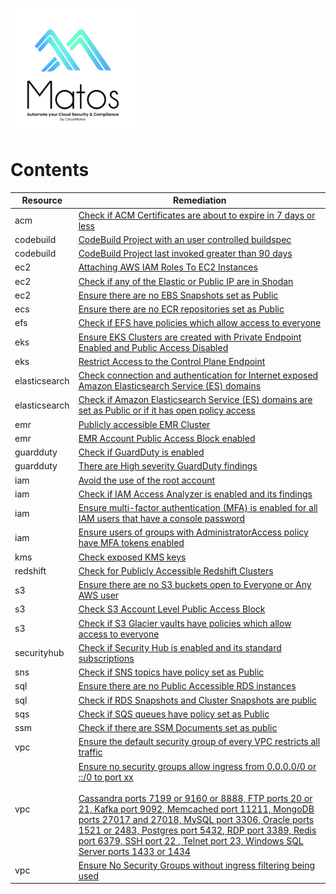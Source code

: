 [<img src="https://github.com/cloudmatos/matos/blob/master/images/matos-logo.png" width="200" height="200">](https://www.cloudmatos.com/)

# Contents

Resource|Remediation
-|-
acm|[Check if ACM Certificates are about to expire in 7 days or less](acm/check-acm-certificate-expiration) 
codebuild|[CodeBuild Project with an user controlled buildspec](codebuild/codebuild-buildspec-validate)
codebuild|[CodeBuild Project last invoked greater than 90 days](codebuild/codebuild-invoke-limit)
ec2|[Attaching AWS IAM Roles To EC2 Instances](ec2/attach_iam_roles_ec2_instances)
ec2|[Check if any of the Elastic or Public IP are in Shodan](ec2/check-ips-are-in-shodan)
ec2|[Ensure there are no EBS Snapshots set as Public](ec2/ebs_snapshot_public_access_disable)
ecs|[Ensure there are no ECR repositories set as Public](ecs/ecr-repo-not-public)
efs|[Check if EFS have policies which allow access to everyone](efs/block-efs-public-access)
eks|[Ensure EKS Clusters are created with Private Endpoint Enabled and Public Access Disabled](eks/eks-disable-public-endpoint)
eks|[Restrict Access to the Control Plane Endpoint](eks/eks-disable-public-endpoint)
elasticsearch|[Check connection and authentication for Internet exposed Amazon Elasticsearch Service (ES) domains](elasticsearch/opensearch-check-authentication)
elasticsearch|[Check if Amazon Elasticsearch Service (ES) domains are set as Public or if it has open policy access](elasticsearch/opensearch-domains-public-check)
emr|[Publicly accessible EMR Cluster](emr/block-emr-public-access)
emr|[EMR Account Public Access Block enabled](emr/block-emr-public-access)
guardduty|[Check if GuardDuty is enabled](guardduty/guardduty-should-be-enabled)
guardduty|[There are High severity GuardDuty findings](guardduty/guardduty-severity-findings)
iam|[Avoid the use of the root account](iam/avoid_use_of_root_account)
iam|[Check if IAM Access Analyzer is enabled and its findings](iam/enable_iam_access_analyzer)
iam|[Ensure multi-factor authentication (MFA) is enabled for all IAM users that have a console password](iam/enable_mfa_for_iam_user)
iam|[Ensure users of groups with AdministratorAccess policy have MFA tokens enabled](iam/enable_mfa_for_iam_user)
kms|[Check exposed KMS keys](kms/exposed-key)
redshift|[Check for Publicly Accessible Redshift Clusters](redshift/redshift-cluster-public-access)
s3|[Ensure there are no S3 buckets open to Everyone or Any AWS user](s3/s3/block-public-access)
s3|[Check S3 Account Level Public Access Block](s3/s3control/block-public-access)
s3|[Check if S3 Glacier vaults have policies which allow access to everyone](s3/s3glacier/vault_policy_access_everyone)
securityhub|[Check if Security Hub is enabled and its standard subscriptions](securityhub/enable-security-hub)
sns|[Check if SNS topics have policy set as Public](sns/sns-policy-as-public)
sql|[Ensure there are no Public Accessible RDS instances](sql/no-public-accessible-rds-instance)
sql|[Check if RDS Snapshots and Cluster Snapshots are public](sql/rds-snapshot-cluster-snapshot-public)
sqs|[Check if SQS queues have policy set as Public](sqs/sqs-queue-policy-not-public)
ssm|[Check if there are SSM Documents set as public](ssm/ssm-doc-block)
vpc|[Ensure the default security group of every VPC restricts all traffic](vpc/security-group/default_sg_restricts_all)
vpc|[Ensure no security groups allow ingress from 0.0.0.0/0 or ::/0 to port xx <br/><br/>Cassandra ports 7199 or 9160 or 8888, FTP ports 20 or 21, Kafka port 9092, Memcached port 11211, MongoDB ports 27017 and 27018, MySQL port 3306, Oracle ports 1521 or 2483, Postgres port 5432, RDP port 3389, Redis port 6379, SSH port 22 , Telnet port 23, Windows SQL Server ports 1433 or 1434](vpc/security-group/ingress_security_group)
vpc|[Ensure No Security Groups without ingress filtering being used](vpc/security-group/no-security-groups-without-ingress-filtering)
